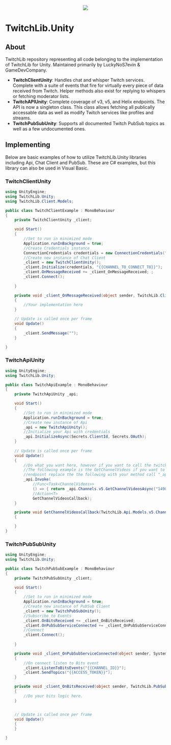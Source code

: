 <p align="center"> 
<img src="http://swiftyspiffy.com/img/twitchlib.png" style="max-height: 300px;">
</p>

# TwitchLib.Unity

## About 
TwitchLib repository representing all code belonging to the implementation of TwitchLib for Unity. Maintained primarily by LuckyNoS7evin & GameDevCompany.

* **TwitchClientUnity**: Handles chat and whisper Twitch services. Complete with a suite of events that fire for virtually every piece of data received from Twitch. Helper methods also exist for replying to whispers or fetching moderator lists.
* **TwitchAPIUnity**: Complete coverage of v3, v5, and Helix endpoints. The API is now a singleton class. This class allows fetching all publically accessable data as well as modify Twitch services like profiles and streams.
* **TwitchPubSubUnity**: Supports all documented Twitch PubSub topics as well as a few undocumented ones.

## Implementing
Below are basic examples of how to utilize TwitchLib.Unity libraries including Api, Chat Client and PubSub. These are C# examples, but this library can also be used in Visual Basic.

### TwitchClientUnity
```csharp
using UnityEngine;
using TwitchLib.Unity;
using TwitchLib.Client.Models;

public class TwitchClientExample : MonoBehaviour
{
    private TwitchClientUnity _client;

    void Start()
    {
        //Set to run in minimized mode
        Application.runInBackground = true;
        //Create Credentials instance
        ConnectionCredentials credentials = new ConnectionCredentials("{{USER_TO_CONNECT_AS}}", "{{ACCESS_TOKEN}}");
        //Create new instance of Chat Client
        _client = new TwitchClientUnity();
        _client.Initialize(credentials, "{{CHANNEL_TO_CONNECT_TO}}");
        _client.OnMessageReceived += _client_OnMessageReceived; ;
        _client.Connect();
       
    }

    private void _client_OnMessageReceived(object sender, TwitchLib.Client.Events.OnMessageReceivedArgs e)
    {
        //Your implementation here
    }

    // Update is called once per frame
    void Update()
    {
        _client.SendMessage("");   
    }

}
```

### TwitchApiUnity
```csharp
using UnityEngine;
using TwitchLib.Unity;

public class TwitchApiExample : MonoBehaviour
{
    private TwitchApiUnity _api;

    void Start()
    {
        //Set to run in minimized mode
        Application.runInBackground = true;
        //Create new instance of Api
        _api = new TwitchApiUnity();
        //Initialize your Api with credentials
        _api.InitializeAsync(Secrets.ClientId, Secrets.OAuth);
    }
    
    // Update is called once per frame
    void Update()
    {
        //Do what you want here, however if you want to call the twitch API this can be done as follows. 
        //The following example is the GetChannelVideos if you want to call any TwitchLib.Api
        //endpoint replace the the following with your method call "_api.Channels.v5.GetChannelVideosAsync("{{CHANNEL_ID}}");"
        _api.Invoke(
            //Func<Task<ChannelVideos>>
            () => { return _api.Channels.v5.GetChannelVideosAsync("14900522"); },
            //Action<T>
            GetChannelVideosCallback);
    }

    private void GetChannelVideosCallback(TwitchLib.Api.Models.v5.Channels.ChannelVideos e)
    {

    }
}


```

### TwitchPubSubUnity
```csharp
using UnityEngine;
using TwitchLib.Unity;

public class TwitchPubSubExample : MonoBehaviour
{
    private TwitchPubSubUnity _client;

    void Start()
    {
        //Set to run in minimized mode
        Application.runInBackground = true;
        //Create new instance of PubSub Client
        _client = new TwitchPubSubUnity();
        //Subscribe to Events
        _client.OnBitsReceived += _client_OnBitsReceived;
        _client.OnPubSubServiceConnected += _client_OnPubSubServiceConnected;
        //Connect
        _client.Connect();
       
    }

    private void _client_OnPubSubServiceConnected(object sender, System.EventArgs e)
    {
        //On connect listen to Bits event
        _client.ListenToBitsEvents("{{CHANNEL_ID}}");
        _client.SendTopics("{{ACCESS_TOKEN}}");
    }

    private void _client_OnBitsReceived(object sender, TwitchLib.PubSub.Events.OnBitsReceivedArgs e)
    {
        //Do your bits logic here.
    }


    // Update is called once per frame
    void Update()
    {
    }

}

```

